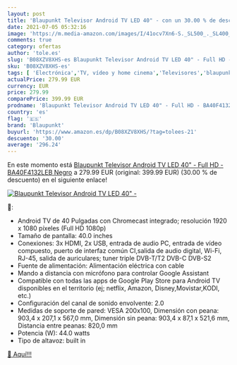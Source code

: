 ```yaml
---
layout: post
title: 'Blaupunkt Televisor Android TV LED 40" - con un 30.00 % de descuento'
date: 2021-07-05 05:32:16
image: 'https://m.media-amazon.com/images/I/41ocv7Xn6-S._SL500_._SL400_.jpg'
comments: true
category: ofertas
author: 'tole.es'
slug: 'B08XZV8XHS-es Blaupunkt Televisor Android TV LED 40" - Full HD -...'
sku: 'B08XZV8XHS-es'
tags: [ 'Electrónica','TV, vídeo y home cinema','Televisores','blaupunkt','televisor', ]
actualPrice: 279.99 EUR
currency: EUR
price: 279.99
comparePrice: 399.99 EUR
prodname: 'Blaupunkt Televisor Android TV LED 40" - Full HD - BA40F4132LEB  Negro'
country: 'es'
flag: '🇪🇸'
brand: 'Blaupunkt'
buyurl: 'https://www.amazon.es/dp/B08XZV8XHS/?tag=tolees-21'
descuento: '30.00'
average: '296.24'
---
```


En este momento está [Blaupunkt Televisor Android TV LED 40" - Full HD - BA40F4132LEB  Negro](https://www.amazon.es/dp/B08XZV8XHS/?tag=tolees-21) a 279.99 EUR (original: 399.99 EUR) (30.00 %  de descuento) en el siguiente enlace!

[![Blaupunkt Televisor Android TV LED 40" -](https://m.media-amazon.com/images/I/41ocv7Xn6-S._SL500_._SL400_.jpg)](https://www.amazon.es/dp/B08XZV8XHS/?tag=tolees-21)

🔎:

- Android TV de 40 Pulgadas con Chromecast integrado; resolución 1920 x 1080 píxeles (Full HD 1080p)
- Tamaño de pantalla: 40.0 inches
- Conexiones: 3x HDMI, 2x USB, entrada de audio PC, entrada de vídeo compuesto, puerto de interfaz común CI,salida de audio digital, Wi-Fi, RJ-45, salida de auriculares; tuner triple DVB-T/T2 DVB-C DVB-S2
- Fuente de alimentación: Alimentación eléctrica con cable
- Mando a distancia con micrófono para controlar Google Assistant
- Compatible con todas las apps de Google Play Store para Android TV disponibles en el territorio (ej; netflix, Amazon, Disney,Movistar,KODI, etc.)
- Configuración del canal de sonido envolvente: 2.0
- Medidas de soporte de pared: VESA 200x100, Dimensión con peana: 903,4 x 207,1 x 567,0 mm, Dimensión sin peana: 903,4 x 87,1 x 521,6 mm, Distancia entre peanas: 820,0 mm
- Potencia (W): 44.0 watts
- Tipo de altavoz: built in

[🛒 Aquí!!!](https://www.amazon.es/dp/B08XZV8XHS/?tag=tolees-21)
